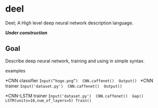 # deel
Deel; A High level deep neural network description language.

***Under construction***

## Goal
Describe deep neural network, training and using in simple syntax.

examples

*CNN classifier
`
Input(“hoge.png”) 
CNN.caffenet() 
Output() 
`
*CNN trainer
`
Input('dataset.py') 
CNN.caffenet() 
Output() 
`

*CNN-LSTM trainer
`
Input('dataset.py') 
CNN.caffenet() 
Gap()
LSTM(units=10,num_of_layers=5)
Train() 
`
